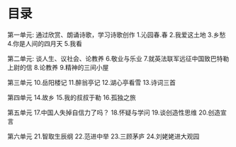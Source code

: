 # 目录
第一单元: 通过欣赏、朗诵诗歌，学习诗歌创作
1.沁园春.春
2.我爱这土地
3.乡愁
4.你是人间的四月天
5.我看

第二单元: 谈人生、议社会、论教养
6.敬业与乐业
7.就英法联军远征中国致巴特勒上尉的信
8.论教养
9.精神的三间小屋

第三单元
10.岳阳楼记
11.醉翁亭记
12.湖心亭看雪
13.诗词三首

第四单元
14.故乡
15.我的叔叔于勒
16.孤独之旅

第五单元
17.中国人失掉自信力了吗？
18.怀疑与学问
19.谈创造性思维
20.创造宣言

第六单元
21.智取生辰纲
22.范进中举
23.三顾茅庐
24.刘姥姥进大观园